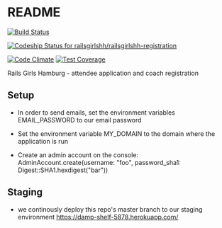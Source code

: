 # README

[<img src="https://travis-ci.org/railsgirlshh/railsgirlshh-registration.svg?branch=master" alt="Build Status" />](https://travis-ci.org/railsgirlshh/railsgirlshh-registration)

[ ![Codeship Status for railsgirlshh/railsgirlshh-registration](https://codeship.io/projects/5c35dfd0-48f8-0132-c0fe-2661e82857fb/status?branch=master)](https://codeship.io/projects/46052)

[![Code Climate](https://codeclimate.com/github/railsgirlshh/railsgirlshh-registration/badges/gpa.svg)](https://codeclimate.com/github/railsgirlshh/railsgirlshh-registration) [![Test Coverage](https://codeclimate.com/github/railsgirlshh/railsgirlshh-registration/badges/coverage.svg)](https://codeclimate.com/github/railsgirlshh/railsgirlshh-registration)

Rails Girls Hamburg - attendee application and coach registration

## Setup

* In order to send emails, set the environment variables EMAIL_PASSWORD to our email password

* Set the environment variable MY_DOMAIN to the domain where the application is run

* Create an admin account on the console: AdminAccount.create(username: "foo", password_sha1: Digest::SHA1.hexdigest("bar"))

## Staging

* we continously deploy this repo's master branch to our staging environment https://damp-shelf-5878.herokuapp.com/
